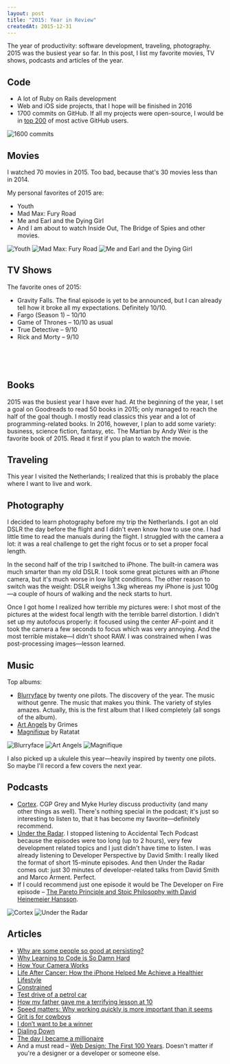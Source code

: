 ```yaml
---
layout: post
title: "2015: Year in Review"
createdAt: 2015-12-31
---
```


The year of productivity: software development, traveling, photography. 2015 was the busiest year so far. In this post, I list my favorite movies, TV shows, podcasts and articles of the year.

## Code

- A lot of Ruby on Rails development
- Web and iOS side projects, that I hope will be finished in 2016
- 1700 commits on GitHub. If all my projects were open-source, I would be in [top 200](http://git.io/top) of most active GitHub users.

![1600 commits](/images/2015/year-in-review/a-year-of-contributions.png)

## Movies

I watched 70 movies in 2015. Too bad, because that's 30 movies less than in 2014.

My personal favorites of 2015 are:

- Youth
- Mad Max: Fury Road
- Me and Earl and the Dying Girl
- And I am about to watch Inside Out, The Bridge of Spies and other movies.

<p class="img-inline img-inline-sm">
  <img src="/images/2015/year-in-review/youth.jpg" alt="Youth">
  <img src="/images/2015/year-in-review/mad-max-fury-road.jpg" alt="Mad Max: Fury Road">
  <img src="/images/2015/year-in-review/me-and-earl-and-the-dying-girl.jpg" alt="Me and Earl and the Dying Girl">
</p>

## TV Shows

The favorite ones of 2015:

- Gravity Falls. The final episode is yet to be announced, but I can already tell how it broke all my expectations. Definitely 10/10.
- Fargo (Season 1) – 10/10
- Game of Thrones – 10/10 as usual
- True Detective – 9/10
- Rick and Morty – 9/10

<p class="img-inline img-inline-sm">
  <img src="/images/2015/year-in-review/fargo.jpg" alt="">
  <img src="/images/2015/year-in-review/game-of-thrones.jpg" alt="">
  <img src="/images/2015/year-in-review/true-detective.jpg" alt="">
</p>

<p class="img-inline img-inline-sm">
  <img src="/images/2015/year-in-review/gravity-falls.jpg" alt="">
  <img src="/images/2015/year-in-review/rick-and-morty.jpg" alt="">
</p>

## Books

2015 was the busiest year I have ever had. At the beginning of the year, I set a goal on Goodreads to read 50 books in 2015; only managed to reach the half of the goal though. I mostly read classics this year and a lot of programming-related books. In 2016, however, I plan to add some variety: business, science fiction, fantasy, etc. The Martian by Andy Weir is the favorite book of 2015. Read it first if you plan to watch the movie.

## Traveling

This year I visited the Netherlands; I realized that this is probably the place where I want to live and work.

## Photography

I decided to learn photography before my trip the Netherlands. I got an old DSLR the day before the flight and I didn't even know how to use one. I had little time to read the manuals during the flight. I struggled with the camera a lot: it was a real challenge to get the right focus or to set a proper focal length.

In the second half of the trip I switched to iPhone. The built-in camera was much smarter than my old DSLR. I took some great pictures with an iPhone camera, but it's much worse in low light conditions. The other reason to switch was the weight: DSLR weighs 1.3kg whereas my iPhone is just 100g—a couple of hours of walking and the neck starts to hurt.

Once I got home I realized how terrible my pictures were: I shot most of the pictures at the widest focal length with the terrible barrel distortion. I didn't set up my autofocus properly: it focused using the center AF-point and it took the camera a few seconds to focus which was very annoying. And the most terrible mistake—I didn't shoot RAW. I was constrained when I was post-processing images—lesson learned.

## Music

Top albums:

- [Blurryface](https://geo.itunes.apple.com/us/album/blurryface/id974485462?mt=1&app=music) by twenty one pilots. The discovery of the year. The music without genre. The music that makes you think. The variety of styles amazes. Actually, this is the first album that I liked completely (all songs of the album).
- [Art Angels](https://geo.itunes.apple.com/us/album/art-angels/id1051022913?mt=1&app=music) by Grimes
- [Magnifique](https://geo.itunes.apple.com/us/album/magnifique/id993145373?mt=1&app=music) by Ratatat

<p class="img-inline img-inline-md">
  <img src="/images/2015/year-in-review/blurryface.jpg" alt="Blurryface">
  <img src="/images/2015/year-in-review/art-angels.jpg" alt="Art Angels">
  <img src="/images/2015/year-in-review/magnifique.jpg" alt="Magnifique">
</p>

I also picked up a ukulele this year—heavily inspired by twenty one pilots. So maybe I'll record a few covers the next year.

## Podcasts

- [Cortex](https://www.relay.fm/cortex). CGP Grey and Myke Hurley discuss productivity (and many other things as well). There's nothing special in the podcast; it's just so interesting to listen to, that it has become my favorite—definitely recommend.
- [Under the Radar](https://www.relay.fm/radar). I stopped listening to Accidental Tech Podcast because the episodes were too long (up to 2 hours), very few development related topics and I just didn't have time to listen. I was already listening to Developer Perspective by David Smith: I really liked the format of short 15-minute episodes. And then Under the Radar comes out: just 30 minutes of developer-related talks from David Smith and Marco Arment. Perfect.
- If I could recommend just one episode it would be The Developer on Fire episode – [The Pareto Principle and Stoic Philosophy with David Heinemeier Hansson](http://developeronfire.com/Podcast/Episodes/david-heinemeier-hansson-the-pareto-principle-and-stoic-philosophy).

<p class="img-inline img-inline-lg">
  <img src="/images/2015/year-in-review/cortex.jpg" alt="Cortex">
  <img src="/images/2015/year-in-review/under-the-radar.jpg" alt="Under the Radar">
</p>

## Articles

- [Why are some people so good at persisting?](https://signalvnoise.com/posts/3819-why-are-some-people-so-good-at-persisting)
- [Why Learning to Code is So Damn Hard](http://www.vikingcodeschool.com/posts/why-learning-to-code-is-so-damn-hard)
- [How Your Camera Works](https://www.objc.io/issues/21-camera-and-photos/how-your-camera-works/)
- [Life After Cancer: How the iPhone Helped Me Achieve a Healthier Lifestyle](https://www.macstories.net/stories/life-after-cancer-how-the-iphone-helped-me-achieve-a-healthier-lifestyle/)
- [Constrained](https://signalvnoise.com/posts/3870-constrained)
- [Test drive of a petrol car](http://teslaclubsweden.se/test-drive-of-a-petrol-car/)
- [How my father gave me a terrifying lesson at 10](http://www.bbc.com/news/magazine-32961309)
- [Speed matters: Why working quickly is more important than it seems](http://jsomers.net/blog/speed-matters)
- [Grit is for cowboys](https://signalvnoise.com/posts/3924-grit-is-for-cowboys)
- [I don’t want to be a winner](https://signalvnoise.com/posts/3977-i-dont-want-to-be-a-winner)
- [Dialing Down](http://www.cgpgrey.com/blog/dialing-down)
- [The day I became a millionaire](https://m.signalvnoise.com/the-day-i-became-a-millionaire-55d7dc4d8293)
- And a must read – [Web Design: The First 100 Years](http://idlewords.com/talks/web_design_first_100_years.htm). Doesn't matter if you're a designer or a developer or someone else.
